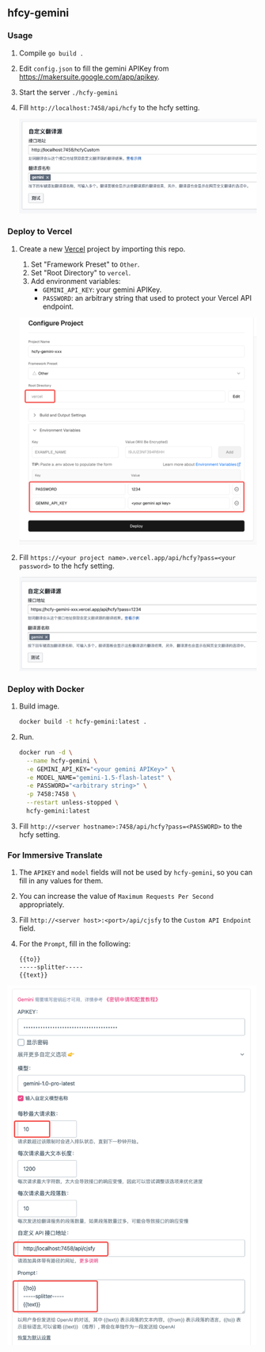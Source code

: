 ## hfcy-gemini

### Usage

1. Compile `go build .`
2. Edit `config.json` to fill the gemini APIKey from https://makersuite.google.com/app/apikey.
3. Start the server `./hcfy-gemini`
4. Fill `http://localhost:7458/api/hcfy` to the hcfy setting.

    ![hcfy setting](doc/hcfy.png)

### Deploy to Vercel

1. Create a new [Vercel](https://vercel.com) project by importing this repo.

    1. Set "Framework Preset" to `Other`.
    2. Set "Root Directory" to `vercel`.
    3. Add environment variables:
        * `GEMINI_API_KEY`: your gemini APIKey.
        * `PASSWORD`: an arbitrary string that used to protect your Vercel API endpoint.

    ![new vercel project](doc/new_vercel_project.png)

4. Fill `https://<your project name>.vercel.app/api/hcfy?pass=<your password>` to the hcfy setting.

    ![hcfy setting](doc/hcfy_vercel.png)

### Deploy with Docker

1. Build image.

    ```bash
    docker build -t hcfy-gemini:latest .
    ```

2. Run.

    ```bash
    docker run -d \
      --name hcfy-gemini \
      -e GEMINI_API_KEY="<your gemini APIKey>" \
      -e MODEL_NAME="gemini-1.5-flash-latest" \
      -e PASSWORD="<arbitrary string>" \
      -p 7458:7458 \
      --restart unless-stopped \
      hcfy-gemini:latest
    ```

3. Fill `http://<server hostname>:7458/api/hcfy?pass=<PASSWORD>` to the hcfy setting.

### For Immersive Translate

1. The `APIKEY` and `model` fields will not be used by `hcfy-gemini`, so you can fill in any values for them.
2. You can increase the value of `Maximum Requests Per Second` appropriately.
3. Fill `http://<server host>:<port>/api/cjsfy` to the `Custom API Endpoint` field.
4. For the `Prompt`, fill in the following:

    ```plaintext
    {{to}}
    -----splitter-----
    {{text}}
    ```

![cjsfy setting](doc/cjsfy.png)
